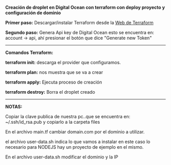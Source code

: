 
**Creación de droplet en Digital Ocean con terraform con deploy proyecto y configuración de dominio**

  

**Primer paso:** Descargar/instalar Terraform desde la [Web de Terraform](https://www.terraform.io/)

  

**Segundo paso:** Genera Api key de Digital Ocean esto se encuentra en: account -> api, ahí presionar el botón que dice "Generate new Token"

   
__________________

**Comandos Terraform:**

  

**terraform init:** descarga el provider que configuramos.

  

**terraform plan:** nos muestra que se va a crear

  

**terraform apply:** Ejecuta proceso de creación

  

**terraform destroy:** Borra el droplet creado

____

  

**NOTAS:**

Copiar la clave publica de nuestra pc..que se encuentra en: ~/.ssh/id_rsa.pub y copiarlo a la carpeta files

En el archivo main.tf cambiar domain.com por el dominio a utilizar.


el archivo user-data.sh indica lo que vamos a instalar en este caso lo necesario para NODEJS hay un proyecto de ejemplo en el mismo.

En el archivo user-data.sh modificar el dominio y la IP